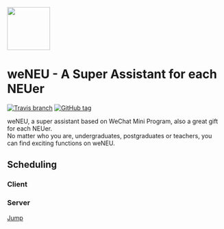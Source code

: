 <img src="https://github.com/weNEU/weNEU/blob/master/logo_1.0.png" width="100">

# weNEU - A Super Assistant for each NEUer

[![Travis branch](https://img.shields.io/travis/USER/REPO/BRANCH.svg)](https://github.com/weNEU/weNEU)
[![GitHub tag](https://img.shields.io/github/tag/expressjs/express.svg)](https://github.com/weNEU/weNEU)

weNEU, a super assistant based on WeChat Mini Program, also a great gift for each NEUer.  
No matter who you are, undergraduates, postgraduates or teachers, you can find exciting functions on weNEU.  

##  Scheduling
### Client

### Server
[Jump](https://github.com/Raven98/NEUspider)
